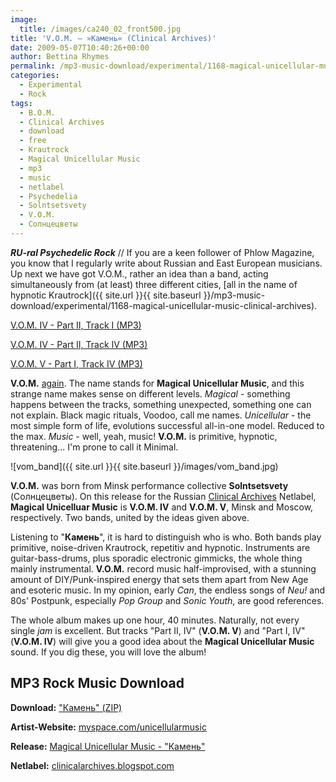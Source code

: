 ```yaml
---
image:
  title: /images/ca240_02_front500.jpg
title: 'V.O.M. – »Камень« (Clinical Archives)'
date: 2009-05-07T10:40:26+00:00
author: Bettina Rhymes
permalink: /mp3-music-download/experimental/1168-magical-unicellular-music-clinical-archives
categories:
  - Experimental
  - Rock
tags:
  - B.O.M.
  - Clinical Archives
  - download
  - free
  - Krautrock
  - Magical Unicellular Music
  - mp3
  - music
  - netlabel
  - Psychedelia
  - Solntsetsvety
  - V.O.M.
  - Солнцецветы
---
```

***RU-ral Psychedelic Rock*** // If you are a keen follower of Phlow Magazine, you know that I regularly write about Russian and East European musicians. Up next we have got V.O.M., rather an idea than a band, acting simultaneously from (at least) three different cities, [all in the name of hypnotic Krautrock]({{ site.url }}{{ site.baseurl }}/mp3-music-download/experimental/1168-magical-unicellular-music-clinical-archives).

[V.O.M. IV - Part II, Track I (MP3)](http://www.archive.org/download/ca240_vom/05_Part_II_Track_1.mp3)
  
[V.O.M. IV - Part II, Track IV (MP3)](http://www.archive.org/download/ca240_vom/08_Part_II_Track_4.mp3)
  
[V.O.M. V - Part I, Track IV (MP3)](http://www.archive.org/download/ca240_vom/04_Part_I_Track_4.mp3)

<!--more-->

**V.O.M.** [again](http://rubored.wordpress.com/2006/09/06/vom-at-analogundehrlichde-vesna-sveta-lp/). The name stands for **Magical Unicellular Music**, and this strange name makes sense on different levels. _Magical_ - something happens between the tracks, something unexpected, something one can not explain. Black magic rituals, Voodoo, call me names. _Unicellular_ - the most simple form of life, evolutions successful all-in-one model. Reduced to the max. _Music_ - well, yeah, music! **V.O.M.** is primitive, hypnotic, threatening... I'm prone to call it Minimal.

![vom_band]({{ site.url }}{{ site.baseurl }}/images/vom_band.jpg)

**V.O.M.** was born from Minsk performance collective **Solntsetsvety** (Солнцецветы). On this release for the Russian [Clinical Archives](http://www.clinicalarchives.spyw.com/) Netlabel, **Magical Unicelluar Music** is **V.O.M. IV** and **V.O.M. V**, Minsk and Moscow, respectively. Two bands, united by the ideas given above.

Listening to "**Камень**", it is hard to distinguish who is who. Both bands play primitive, noise-driven Krautrock, repetitiv and hypnotic. Instruments are guitar-bass-drums, plus sporadic electronic gimmicks, the whole thing mainly instrumental. **V.O.M.** record music half-improvised, with a stunning amount of DIY/Punk-inspired energy that sets them apart from New Age and esoteric music. In my opinion, early _Can_, the endless songs of _Neu!_ and 80s' Postpunk, especially _Pop Group_ and _Sonic Youth_, are good references.

The whole album makes up one hour, 40 minutes. Naturally, not every single _jam_ is excellent. But tracks "Part II, IV" (**V.O.M. V**) and "Part I, IV" (**V.O.M. IV**) will give you a good idea about the **Magical Unicellular Music** sound. If you dig these, you will love the album!

## MP3 Rock Music Download

**Download:** ["Камень" (ZIP)](http://www.archive.org/download/ca240_vom/ca240_Magical_Unicellular_Music__Kamen.zip)
  
**Artist-Website:** [myspace.com/unicellularmusic](http://www.myspace.com/unicellularmusic)
  
**Release:** [Magical Unicellular Music - "Камень"](http://clinicalarchives.blogspot.com/2009/04/ca240-magical-unicellular-music-kamen.html)
  
**Netlabel:** [clinicalarchives.blogspot.com](http://clinicalarchives.blogspot.com/)